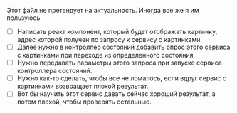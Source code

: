 Этот файл не претендует на актуальность. Иногда все же я им пользуюсь

- [ ] Написать реакт компонент, который будет отображать картинку, адрес которой получен по запросу к сервису с картинками,
- [ ] Далее нужно в контроллер состояний добавить опрос этого сервиса с картинками при переходе из определенного состояния.
- [ ] Нужно передавать параметры этого запроса при запуске сервиса контроллера состояний.
- [ ] Нужно как-то сделать, чтобы все не ломалось, если вдруг сервис с картинками возвращает плохой результат.
- [ ] Вот бы научить этот сервис давать сейчас хороший результат, а потом плохой, чтобы проверять остальные.